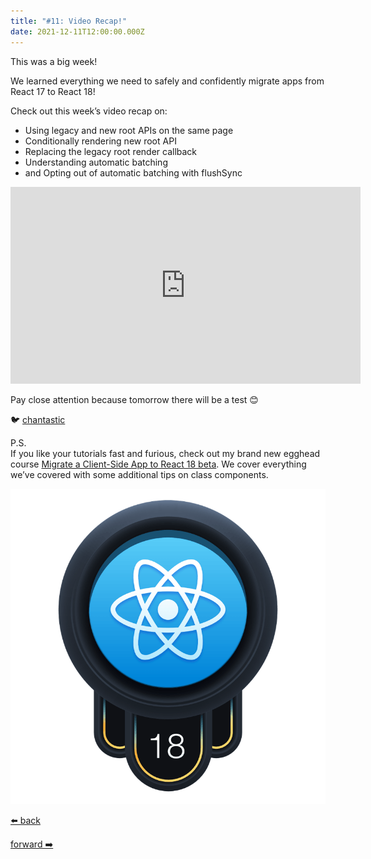 ```yaml
---
title: "#11: Video Recap!"
date: 2021-12-11T12:00:00.000Z
---
```


This was a big week!

We learned everything we need to safely and confidently migrate apps from React 17 to React 18!

Check out this week’s video recap on:

- Using legacy and new root APIs on the same page
- Conditionally rendering new root API
- Replacing the legacy root render callback
- Understanding automatic batching
- and Opting out of automatic batching with flushSync

<iframe width="560" height="315" src="https://www.youtube.com/embed/TTrLnlgzAvQ" title="YouTube video player" frameborder="0" allow="accelerometer; autoplay; clipboard-write; encrypted-media; gyroscope; picture-in-picture" allowfullscreen></iframe>

Pay close attention because tomorrow there will be a test 😊

🐦 [chantastic](https://chan.dev/twitter)

P.S.  
If you like your tutorials fast and furious, check out my brand new egghead course [Migrate a Client-Side App to React 18 beta](https://egghead.io/courses/migrate-a-client-side-application-to-react-18-beta-9379f0d1?af=1x80ad). We cover everything we’ve covered with some additional tips on class components.

[![Migrate a Client-Side App to React 18 beta, egghead course image](./react-18-logo.png)](https://egghead.io/courses/migrate-a-client-side-application-to-react-18-beta-9379f0d1?af=1x80ad)

<div class="flex">

[⬅️ back](/lessons/reactholiday/2021/10)

<div class="mx-auto"></div>

[forward ➡️](/lessons/reactholiday/2021/12)

</div>
